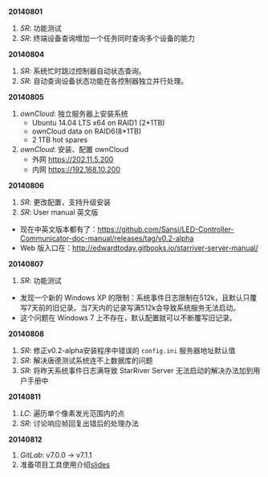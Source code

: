 **20140801**

1. *SR*: 功能测试
2. *SR*: 终端设备查询增加一个任务同时查询多个设备的能力


**20140804**

1. *SR*: 系统忙时跳过控制器自动状态查询。
2. *SR*: 自动查询设备状态功能在各控制器独立并行处理。

**20140805**

1. *ownCloud*: 独立服务器上安装系统
	- Ubuntu 14.04 LTS x64 on RAID1 (2*1TB)
	- ownCloud data on RAID6(8*1TB)
	- 2 1TB hot spares
2. *ownCloud*: 安装、配置 ownCloud
	- 外网 https://202.11.5.200
	- 内网 https://192.168.10.200

**20140806**

1. *SR*: 更改配置，支持升级安装
2. *SR*: User manual 英文版
  - 现在中英文版本都有了：https://github.com/Sansi/LED-Controller-Communicator-doc-manual/releases/tag/v0.2-alpha
  - Web 版入口在：http://edwardtoday.gitbooks.io/starriver-server-manual/

**20140807**

1. *SR*: 功能测试
  - 发现一个新的 Windows XP 的限制：系统事件日志限制在512k，且默认只覆写7天前的旧记录。当7天内的记录写满512k会导致系统服务无法启动。
  - 这个问题在 Windows 7 上不存在，默认配置就可以不断覆写旧记录。

**20140808**

1. *SR*: 修正v0.2-alpha安装程序中错误的 `config.ini` 服务器地址默认值
2. *SR*: 解决唐德测试系统连不上数据库的问题
3. *SR*: 将昨天系统事件日志满导致 StarRiver Server 无法启动的解决办法加到用户手册中

**20140811**

1. *LC*: 遍历单个像素发光范围内的点
2. *SR*: 讨论响应帧回复出错后的处理办法

**20140812**

1. *GitLab*: v7.0.0 -> v7.1.1
2. 准备项目工具使用介绍[slides](http://www.qingpei.me/talks/project-tools/)